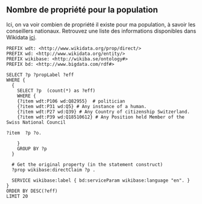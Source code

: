 ## Nombre de propriété pour la population

Ici, on va voir combien de propriété il existe pour ma population, à savoir les conseillers nationaux. Retrouvez une liste des informations disponibles dans Wikidata [ici](https://github.com/tbu02/swiss_national_council/blob/main/Wikidata/wdt_person_prorpieties_20250605.csv).

```sparql
PREFIX wdt: <http://www.wikidata.org/prop/direct/>
PREFIX wd: <http://www.wikidata.org/entity/>
PREFIX wikibase: <http://wikiba.se/ontology#>
PREFIX bd: <http://www.bigdata.com/rdf#>

SELECT ?p ?propLabel ?eff
WHERE {
  {
    SELECT ?p  (count(*) as ?eff)
    WHERE {
    {?item wdt:P106 wd:Q82955}  # politician
    {?item wdt:P31 wd:Q5} # Any instance of a human.
    {?item wdt:P27 wd:Q39} # Any Country of citizenship Switzerland.
    {?item wdt:P39 wd:Q18510612} # Any Position held Member of the Swiss National Council
    
?item  ?p ?o.
      
    }
    GROUP BY ?p
  }
  
  # Get the original property (in the statement construct)
  ?prop wikibase:directClaim ?p .

  SERVICE wikibase:label { bd:serviceParam wikibase:language "en". }
}
ORDER BY DESC(?eff)
LIMIT 20
```
